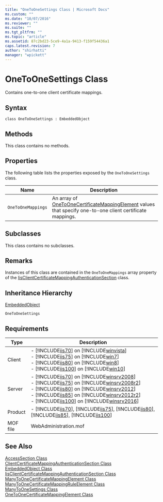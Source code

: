 ```yaml
---
title: "OneToOneSettings Class | Microsoft Docs"
ms.custom: ""
ms.date: "10/07/2016"
ms.reviewer: ""
ms.suite: ""
ms.tgt_pltfrm: ""
ms.topic: "article"
ms.assetid: 87c2bd23-5ce9-4a1a-9413-f159f54436a1
caps.latest.revision: 7
author: "shirhatti"
manager: "wpickett"
---
```

# OneToOneSettings Class
Contains one-to-one client certificate mappings.  
  
## Syntax  
  
```vbs  
class OneToOneSettings : EmbeddedObject  
```  
  
## Methods  
 This class contains no methods.  
  
## Properties  
 The following table lists the properties exposed by the `OneToOneSettings` class.  
  
|Name|Description|  
|----------|-----------------|  
|`OneToOneMappings`|An array of [OneToOneCertificateMappingElement](../wmi-provider/onetoonecertificatemappingelement-class.md) values that specify one-to-one client certificate mappings.|  
  
## Subclasses  
 This class contains no subclasses.  
  
## Remarks  
 Instances of this class are contained in the `OneToOneMappings` array property of the [IisClientCertificateMappingAuthenticationSection](../wmi-provider/iisclientcertificatemappingauthenticationsection-class.md) class.  
  
## Inheritance Hierarchy  
 [EmbeddedObject](../wmi-provider/embeddedobject-class1.md)  
  
 `OneToOneSettings`  
  
## Requirements  
  
|Type|Description|  
|----------|-----------------|  
|Client|-   [!INCLUDE[iis70](../wmi-provider/includes/iis70-md.md)] on [!INCLUDE[winvista](../wmi-provider/includes/winvista-md.md)]<br />-   [!INCLUDE[iis75](../wmi-provider/includes/iis75-md.md)] on [!INCLUDE[win7](../wmi-provider/includes/win7-md.md)]<br />-   [!INCLUDE[iis80](../wmi-provider/includes/iis80-md.md)] on [!INCLUDE[win8](../wmi-provider/includes/win8-md.md)]<br />-   [!INCLUDE[iis100](../wmi-provider/includes/iis100-md.md)] on [!INCLUDE[win10](../wmi-provider/includes/win10-md.md)]|  
|Server|-   [!INCLUDE[iis70](../wmi-provider/includes/iis70-md.md)] on [!INCLUDE[winsrv2008](../wmi-provider/includes/winsrv2008-md.md)]<br />-   [!INCLUDE[iis75](../wmi-provider/includes/iis75-md.md)] on [!INCLUDE[winsrv2008r2](../wmi-provider/includes/winsrv2008r2-md.md)]<br />-   [!INCLUDE[iis80](../wmi-provider/includes/iis80-md.md)] on [!INCLUDE[winsrv2012](../wmi-provider/includes/winsrv2012-md.md)]<br />-   [!INCLUDE[iis85](../wmi-provider/includes/iis85-md.md)] on [!INCLUDE[winsrv2012r2](../wmi-provider/includes/winsrv2012r2-md.md)]<br />-   [!INCLUDE[iis100](../wmi-provider/includes/iis100-md.md)] on [!INCLUDE[winsrv2016](../wmi-provider/includes/winsrv2016-md.md)]|  
|Product|-   [!INCLUDE[iis70](../wmi-provider/includes/iis70-md.md)], [!INCLUDE[iis75](../wmi-provider/includes/iis75-md.md)], [!INCLUDE[iis80](../wmi-provider/includes/iis80-md.md)], [!INCLUDE[iis85](../wmi-provider/includes/iis85-md.md)], [!INCLUDE[iis100](../wmi-provider/includes/iis100-md.md)]|  
|MOF file|WebAdministration.mof|  
  
## See Also  
 [AccessSection Class](../wmi-provider/accesssection-class.md)   
 [ClientCertificateMappingAuthenticationSection Class](../wmi-provider/clientcertificatemappingauthenticationsection-class.md)   
 [EmbeddedObject Class](../wmi-provider/embeddedobject-class1.md)   
 [IisClientCertificateMappingAuthenticationSection Class](../wmi-provider/iisclientcertificatemappingauthenticationsection-class.md)   
 [ManyToOneCertificateMappingElement Class](../wmi-provider/manytoonecertificatemappingelement-class.md)   
 [ManyToOneCertificateMappingRuleElement Class](../wmi-provider/manytoonecertificatemappingruleelement-class.md)   
 [ManyToOneSettings Class](../wmi-provider/manytoonesettings-class.md)   
 [OneToOneCertificateMappingElement Class](../wmi-provider/onetoonecertificatemappingelement-class.md)